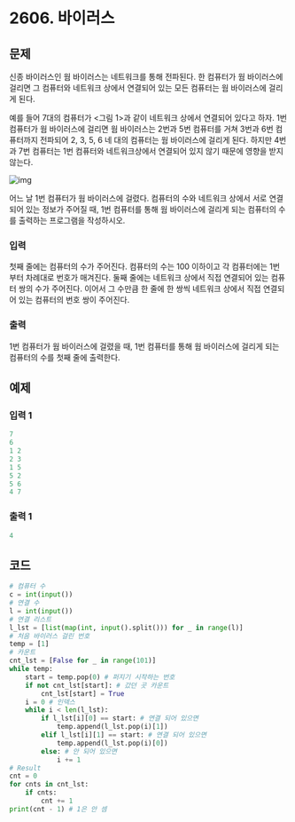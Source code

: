# 2606. 바이러스

## 문제

신종 바이러스인 웜 바이러스는 네트워크를 통해 전파된다. 한 컴퓨터가 웜 바이러스에 걸리면 그 컴퓨터와 네트워크 상에서 연결되어 있는 모든 컴퓨터는 웜 바이러스에 걸리게 된다.

예를 들어 7대의 컴퓨터가 <그림 1>과 같이 네트워크 상에서 연결되어 있다고 하자. 1번 컴퓨터가 웜 바이러스에 걸리면 웜 바이러스는 2번과 5번 컴퓨터를 거쳐 3번과 6번 컴퓨터까지 전파되어 2, 3, 5, 6 네 대의 컴퓨터는 웜 바이러스에 걸리게 된다. 하지만 4번과 7번 컴퓨터는 1번 컴퓨터와 네트워크상에서 연결되어 있지 않기 때문에 영향을 받지 않는다.

![img](https://www.acmicpc.net/upload/images/zmMEZZ8ioN6rhCdHmcIT4a7.png)

어느 날 1번 컴퓨터가 웜 바이러스에 걸렸다. 컴퓨터의 수와 네트워크 상에서 서로 연결되어 있는 정보가 주어질 때, 1번 컴퓨터를 통해 웜 바이러스에 걸리게 되는 컴퓨터의 수를 출력하는 프로그램을 작성하시오.



### 입력

첫째 줄에는 컴퓨터의 수가 주어진다. 컴퓨터의 수는 100 이하이고 각 컴퓨터에는 1번 부터 차례대로 번호가 매겨진다. 둘째 줄에는 네트워크 상에서 직접 연결되어 있는 컴퓨터 쌍의 수가 주어진다. 이어서 그 수만큼 한 줄에 한 쌍씩 네트워크 상에서 직접 연결되어 있는 컴퓨터의 번호 쌍이 주어진다.

### 출력

1번 컴퓨터가 웜 바이러스에 걸렸을 때, 1번 컴퓨터를 통해 웜 바이러스에 걸리게 되는 컴퓨터의 수를 첫째 줄에 출력한다.





## 예제

### 입력 1

```python
7
6
1 2
2 3
1 5
5 2
5 6
4 7
```

### 출력 1

```python
4
```





## 코드

```python
# 컴퓨터 수
c = int(input())
# 연결 수
l = int(input())
# 연결 리스트
l_lst = [list(map(int, input().split())) for _ in range(l)]
# 처음 바이러스 걸린 번호
temp = [1]
# 카운트
cnt_lst = [False for _ in range(101)]
while temp:
    start = temp.pop(0) # 퍼지기 시작하는 번호
    if not cnt_lst[start]: # 갔던 곳 카운트
        cnt_lst[start] = True
    i = 0 # 인덱스
    while i < len(l_lst):
        if l_lst[i][0] == start: # 연결 되어 있으면
            temp.append(l_lst.pop(i)[1])
        elif l_lst[i][1] == start: # 연결 되어 있으면
            temp.append(l_lst.pop(i)[0])
        else: # 안 되어 있으면
            i += 1
# Result
cnt = 0
for cnts in cnt_lst:
    if cnts:
        cnt += 1
print(cnt - 1) # 1은 안 셈
```
